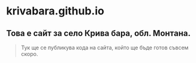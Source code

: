 # krivabara.github.io

## Това е сайт за село Крива бара, обл. Монтана.


> Тук ще се публикува кода на сайта, който ще бъде готов съвсем скоро.
